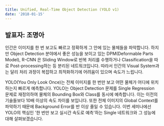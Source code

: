 ```yaml
---
title: Unified, Real-Time Object Detection (YOLO v1)
date: '2018-01-15'
---
```


## 발표자: 조명아

인간은 이미지를 한 번 보고도 빠르고 정확하게 그 안에 있는 물체들을 파악합니다. 하지만 Object Detection 분야에서 좋은 성능을 보이고 있는 DPM(Deformable Parts Model), R-CNN 은 Sliding Window로 반복 처리를 수행하거나 Classification을 따로 Post-processing하는 등 분리된 네트워크입니다. 따라서 인간의 Visual System과는 달리 처리 과정이 복잡하고 최적화하기에 어려움이 있으며 속도가 느립니다.

YOLO(You Only Look Once)는 전체 이미지를 한 번만 보고 어떤 물체가 어디에 위치하는지 빠르게 예측합니다. YOLO는 Object Detection 문제를 Single Regression 문제로 재정의하여 물체의 Bounding Box와 Class를 동시에 예측합니다. 이는 이전의 기술들보다 10배 이상의 속도 차이를 보입니다. 또한 전체 이미지의 Global Context를 파악하기 때문에 Background Error를 반 이상 줄일 수 있습니다. 이번 세미나에선 YOLO의 핵심인 '한 번만 보고 실시간 속도로 예측'하는 Single 네트워크와 그 성능에 대해 살펴보겠습니다.
